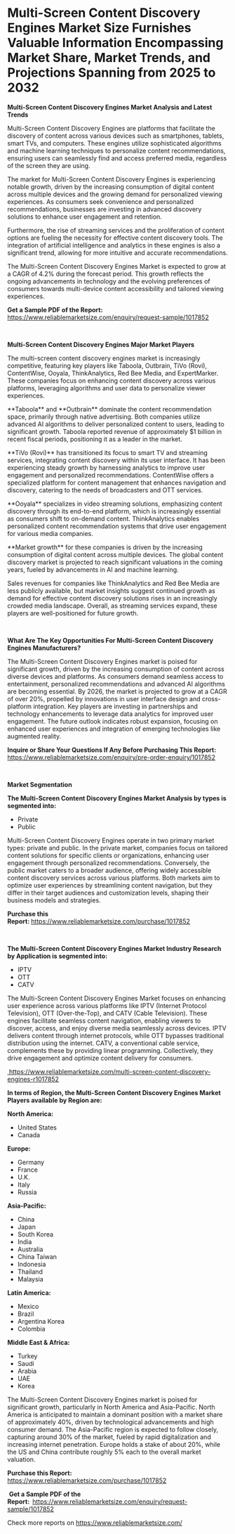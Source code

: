 <p><h1>Multi-Screen Content Discovery Engines Market Size Furnishes Valuable Information Encompassing Market Share, Market Trends, and Projections Spanning from 2025 to 2032</h1></p><p><strong>Multi-Screen Content Discovery Engines Market Analysis and Latest Trends</strong></p>
<p><p>Multi-Screen Content Discovery Engines are platforms that facilitate the discovery of content across various devices such as smartphones, tablets, smart TVs, and computers. These engines utilize sophisticated algorithms and machine learning techniques to personalize content recommendations, ensuring users can seamlessly find and access preferred media, regardless of the screen they are using.</p><p>The market for Multi-Screen Content Discovery Engines is experiencing notable growth, driven by the increasing consumption of digital content across multiple devices and the growing demand for personalized viewing experiences. As consumers seek convenience and personalized recommendations, businesses are investing in advanced discovery solutions to enhance user engagement and retention.</p><p>Furthermore, the rise of streaming services and the proliferation of content options are fueling the necessity for effective content discovery tools. The integration of artificial intelligence and analytics in these engines is also a significant trend, allowing for more intuitive and accurate recommendations.</p><p>The Multi-Screen Content Discovery Engines Market is expected to grow at a CAGR of 4.2% during the forecast period. This growth reflects the ongoing advancements in technology and the evolving preferences of consumers towards multi-device content accessibility and tailored viewing experiences.</p></p>
<p><strong>Get a Sample PDF of the Report:&nbsp;</strong> <a href="https://www.reliablemarketsize.com/enquiry/request-sample/1017852?utm_campaign=2248&utm_medium=2&utm_source=Github&utm_content=ia&utm_term=21032025&utm_id=multi-screen-content-discovery-engines">https://www.reliablemarketsize.com/enquiry/request-sample/1017852</a></p>
<p>&nbsp;</p>
<p><strong>Multi-Screen Content Discovery Engines Major Market Players</strong></p>
<p><p>The multi-screen content discovery engines market is increasingly competitive, featuring key players like Taboola, Outbrain, TiVo (Rovi), ContentWise, Ooyala, ThinkAnalytics, Red Bee Media, and ExpertMarker. These companies focus on enhancing content discovery across various platforms, leveraging algorithms and user data to personalize viewer experiences.</p><p>**Taboola** and **Outbrain** dominate the content recommendation space, primarily through native advertising. Both companies utilize advanced AI algorithms to deliver personalized content to users, leading to significant growth. Taboola reported revenue of approximately $1 billion in recent fiscal periods, positioning it as a leader in the market.</p><p>**TiVo (Rovi)** has transitioned its focus to smart TV and streaming services, integrating content discovery within its user interface. It has been experiencing steady growth by harnessing analytics to improve user engagement and personalized recommendations. ContentWise offers a specialized platform for content management that enhances navigation and discovery, catering to the needs of broadcasters and OTT services.</p><p>**Ooyala** specializes in video streaming solutions, emphasizing content discovery through its end-to-end platform, which is increasingly essential as consumers shift to on-demand content. ThinkAnalytics enables personalized content recommendation systems that drive user engagement for various media companies.</p><p>**Market growth** for these companies is driven by the increasing consumption of digital content across multiple devices. The global content discovery market is projected to reach significant valuations in the coming years, fueled by advancements in AI and machine learning.</p><p>Sales revenues for companies like ThinkAnalytics and Red Bee Media are less publicly available, but market insights suggest continued growth as demand for effective content discovery solutions rises in an increasingly crowded media landscape. Overall, as streaming services expand, these players are well-positioned for future growth.</p></p>
<p>&nbsp;</p>
<p><strong>What Are The Key Opportunities For Multi-Screen Content Discovery Engines Manufacturers?</strong></p>
<p><p>The Multi-Screen Content Discovery Engines market is poised for significant growth, driven by the increasing consumption of content across diverse devices and platforms. As consumers demand seamless access to entertainment, personalized recommendations and advanced AI algorithms are becoming essential. By 2026, the market is projected to grow at a CAGR of over 20%, propelled by innovations in user interface design and cross-platform integration. Key players are investing in partnerships and technology enhancements to leverage data analytics for improved user engagement. The future outlook indicates robust expansion, focusing on enhanced user experiences and integration of emerging technologies like augmented reality.</p></p>
<p><strong>Inquire or Share Your Questions If Any Before Purchasing This Report:</strong> <a href="https://www.reliablemarketsize.com/enquiry/pre-order-enquiry/1017852?utm_campaign=2248&utm_medium=2&utm_source=Github&utm_content=ia&utm_term=21032025&utm_id=multi-screen-content-discovery-engines">https://www.reliablemarketsize.com/enquiry/pre-order-enquiry/1017852</a></p>
<p>&nbsp;</p>
<p><strong>Market Segmentation</strong></p>
<p><strong>The Multi-Screen Content Discovery Engines Market Analysis by types is segmented into:</strong></p>
<p><ul><li>Private</li><li>Public</li></ul></p>
<p><p>Multi-Screen Content Discovery Engines operate in two primary market types: private and public. In the private market, companies focus on tailored content solutions for specific clients or organizations, enhancing user engagement through personalized recommendations. Conversely, the public market caters to a broader audience, offering widely accessible content discovery services across various platforms. Both markets aim to optimize user experiences by streamlining content navigation, but they differ in their target audiences and customization levels, shaping their business models and strategies.</p></p>
<p><strong>Purchase this Report:&nbsp;</strong><a href="https://www.reliablemarketsize.com/purchase/1017852?utm_campaign=2248&utm_medium=2&utm_source=Github&utm_content=ia&utm_term=21032025&utm_id=multi-screen-content-discovery-engines">https://www.reliablemarketsize.com/purchase/1017852</a></p>
<p>&nbsp;</p>
<p><strong>The Multi-Screen Content Discovery Engines Market Industry Research by Application is segmented into:</strong></p>
<p><ul><li>IPTV</li><li>OTT</li><li>CATV</li></ul></p>
<p><p>The Multi-Screen Content Discovery Engines Market focuses on enhancing user experience across various platforms like IPTV (Internet Protocol Television), OTT (Over-the-Top), and CATV (Cable Television). These engines facilitate seamless content navigation, enabling viewers to discover, access, and enjoy diverse media seamlessly across devices. IPTV delivers content through internet protocols, while OTT bypasses traditional distribution using the internet. CATV, a conventional cable service, complements these by providing linear programming. Collectively, they drive engagement and optimize content delivery for consumers.</p></p>
<p><a href="https://www.reliablemarketsize.com/multi-screen-content-discovery-engines-r1017852?utm_campaign=2248&utm_medium=2&utm_source=Github&utm_content=ia&utm_term=21032025&utm_id=multi-screen-content-discovery-engines">&nbsp;https://www.reliablemarketsize.com/multi-screen-content-discovery-engines-r1017852</a></p>
<p><strong>In terms of Region, the Multi-Screen Content Discovery Engines Market Players available by Region are:</strong></p>
<p>
    <p> <strong> North America: </strong>
        <ul>
            <li>United States</li>
            <li>Canada</li>
        </ul>
        </p> 
    <p> <strong> Europe: </strong>
        <ul>
            <li>Germany</li>
            <li>France</li>
            <li>U.K.</li>
            <li>Italy</li>
            <li>Russia</li>
        </ul>
        </p> 
    <p> <strong> Asia-Pacific: </strong>
        <ul>
            <li>China</li>
            <li>Japan</li>
            <li>South Korea</li>
            <li>India</li>
            <li>Australia</li>
            <li>China Taiwan</li>
            <li>Indonesia</li>
            <li>Thailand</li>
            <li>Malaysia</li>
        </ul>
        </p> 
    <p> <strong> Latin America: </strong>
        <ul>
            <li>Mexico</li>
            <li>Brazil</li>
            <li>Argentina Korea</li>
            <li>Colombia</li>
        </ul>
        </p> 
    <p> <strong> Middle East & Africa: </strong>
        <ul>
            <li>Turkey</li>
            <li>Saudi</li>
            <li>Arabia</li>
            <li>UAE</li>
            <li>Korea</li>
        </ul>
    </p>
    </p>
<p><p>The Multi-Screen Content Discovery Engines market is poised for significant growth, particularly in North America and Asia-Pacific. North America is anticipated to maintain a dominant position with a market share of approximately 40%, driven by technological advancements and high consumer demand. The Asia-Pacific region is expected to follow closely, capturing around 30% of the market, fueled by rapid digitalization and increasing internet penetration. Europe holds a stake of about 20%, while the US and China contribute roughly 5% each to the overall market valuation.</p></p>
<p><strong>Purchase this Report: </strong><a href="https://www.reliablemarketsize.com/purchase/1017852?utm_campaign=2248&utm_medium=2&utm_source=Github&utm_content=ia&utm_term=21032025&utm_id=multi-screen-content-discovery-engines">https://www.reliablemarketsize.com/purchase/1017852</a></p>
<p>&nbsp;<strong>Get a Sample PDF of the Report:&nbsp;&nbsp;</strong><a href="https://www.reliablemarketsize.com/enquiry/request-sample/1017852?utm_campaign=2248&utm_medium=2&utm_source=Github&utm_content=ia&utm_term=21032025&utm_id=multi-screen-content-discovery-engines">https://www.reliablemarketsize.com/enquiry/request-sample/1017852</a></p>
<p><strong></strong></p>
<p>Check more reports on <a href="https://www.reliablemarketsize.com/?utm_campaign=2248&utm_medium=2&utm_source=Github&utm_content=ia&utm_term=21032025&utm_id=multi-screen-content-discovery-engines">https://www.reliablemarketsize.com/</a></p>